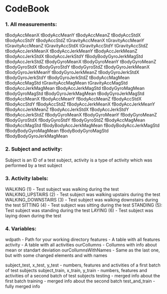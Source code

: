 # CodeBook

### 1. All measurements: 
tBodyAccMeanX tBodyAccMeanY 
tBodyAccMeanZ tBodyAccStdX 
tBodyAccStdY tBodyAccStdZ 
tGravityAccMeanX tGravityAccMeanY 
tGravityAccMeanZ tGravityAccStdX 
tGravityAccStdY tGravityAccStdZ 
tBodyAccJerkMeanX tBodyAccJerkMeanY 
tBodyAccJerkMeanZ tBodyAccJerkStdX 
tBodyAccJerkStdY fBodyBodyGyroJerkMagStd
tBodyAccJerkStdZ tBodyGyroMeanX 
tBodyGyroMeanY tBodyGyroMeanZ 
tBodyGyroStdX tBodyGyroStdY 
tBodyGyroStdZ tBodyGyroJerkMeanX 
tBodyGyroJerkMeanY tBodyGyroJerkMeanZ 
tBodyGyroJerkStdX tBodyGyroJerkStdY 
tBodyGyroJerkStdZ tBodyAccMagMean 
tBodyAccMagStd tGravityAccMagMean 
tGravityAccMagStd tBodyAccJerkMagMean 
tBodyAccJerkMagStd tBodyGyroMagMean 
tBodyGyroMagStd tBodyGyroJerkMagMean 
tBodyGyroJerkMagStd fBodyAccMeanX 
fBodyAccMeanY fBodyAccMeanZ 
fBodyAccStdX fBodyAccStdY 
fBodyAccStdZ fBodyAccJerkMeanX 
fBodyAccJerkMeanY fBodyAccJerkMeanZ 
fBodyAccJerkStdX fBodyAccJerkStdY 
fBodyAccJerkStdZ fBodyGyroMeanX 
fBodyGyroMeanY fBodyGyroMeanZ 
fBodyGyroStdX fBodyGyroStdY 
fBodyGyroStdZ fBodyAccMagMean 
fBodyAccMagStd fBodyBodyAccJerkMagMean 
fBodyBodyAccJerkMagStd fBodyBodyGyroMagMean 
fBodyBodyGyroMagStd fBodyBodyGyroJerkMagMean

### 2. Subject and activity:
Subject is an ID of a test subject, activity is a type of activity which was performed by a test subject

### 3. Activity labels:
WALKING (1) - Test subject was walking during the test
WALKING_UPSTAIRS (2) - Test subject was walking upstairs during the test
WALKING_DOWNSTAIRS (3) - Test subject was walking downstairs during the test
SITTING (4) - Test subject was sitting during the test
STANDING (5): Test subject was standing during the test
LAYING (6) - Test subject was laying down during the test

### 4. Variables:
wdpath - Path for your working directory
features - A table with all features
activity - A table with all activities
ourCollumns - Collumns with info about mean or standart deviation
ourCollumnsWithNames - Same as the last one, but with some changed elements and with names

subject_test, x_test, y_test - numbers, features and activities of a first batch of test subjects
subject_train, x_train, y_train - numbers, features and activities of a second batch of test subjects
testing - merged info about the first batch
training - merged info about the second batch
test_and_train - fully merged info
